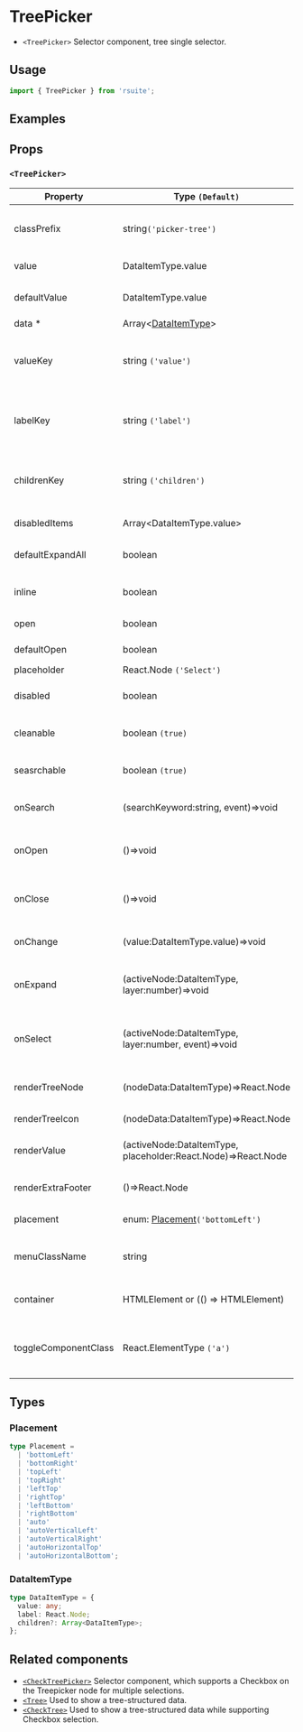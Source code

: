 # TreePicker

* `<TreePicker>` Selector component, tree single selector.

## Usage

```js
import { TreePicker } from 'rsuite';
```

## Examples

<!--{demo}-->

## Props

### `<TreePicker>`

| Property             | Type `(Default)`                                              | Description                                     |
| -------------------- | ------------------------------------------------------------- | ----------------------------------------------- |
| classPrefix          | string`('picker-tree')`                                       | The prefix of the component CSS class           |
| value                | DataItemType.value                                            | Selected value                                  |
| defaultValue         | DataItemType.value                                            | Default selected Value                          |
| data \*              | Array&lt;[DataItemType](#DataItemType)&gt;                    | Tree data                                       |
| valueKey             | string `('value')`                                            | Tree data Structure Value property name         |
| labelKey             | string `('label')`                                            | Tree data structure Label property name         |
| childrenKey          | string `('children')`                                         | Tree data structure Children property name      |
| disabledItems        | Array&lt;DataItemType.value&gt;                               | Disable Node list                               |
| defaultExpandAll     | boolean                                                       | Expand all nodes By default                     |
| inline               | boolean                                                       | Whether inline display tree                     |
| open                 | boolean                                                       | Open (Controlled)                               |
| defaultOpen          | boolean                                                       | Open by default                                 |
| placeholder          | React.Node `('Select')`                                       | Placeholder                                     |
| disabled             | boolean                                                       | Whether to disable Picker                       |
| cleanable            | boolean `(true)`                                              | Set whether you can clear                       |
| seasrchable          | boolean `(true)`                                              | Set whether you can search                      |
| onSearch             | (searchKeyword:string, event)=>void                           | Search callback function                        |
| onOpen               | ()=>void                                                      | Open Dropdown callback function                 |
| onClose              | ()=>void                                                      | Close Dropdown callback functions               |
| onChange             | (value:DataItemType.value)=>void                              | Callback function for data change               |
| onExpand             | (activeNode:DataItemType, layer:number)=>void                 | Callback When tree node is displayed            |
| onSelect             | (activeNode:DataItemType, layer:number, event)=>void          | Callback function after selecting tree node     |
| renderTreeNode       | (nodeData:DataItemType)=>React.Node                           | Custom Render tree Node                         |
| renderTreeIcon       | (nodeData:DataItemType)=>React.Node                           | Custom Render icon                              |
| renderValue          | (activeNode:DataItemType, placeholder:React.Node)=>React.Node | Custom Render Placeholder                       |
| renderExtraFooter    | ()=>React.Node                                                | Customizing footer Content                      |
| placement            | enum: [Placement](#Placement)`('bottomLeft')`                 | Expand placement                                |
| menuClassName        | string                                                        | A css class to apply to the Menu DOM node       |
| container            | HTMLElement or (() => HTMLElement)                            | Sets the rendering container                    |
| toggleComponentClass | React.ElementType `('a')`                                     | You can use a custom element for this component |


## Types

### Placement

```ts
type Placement =
  | 'bottomLeft'
  | 'bottomRight'
  | 'topLeft'
  | 'topRight'
  | 'leftTop'
  | 'rightTop'
  | 'leftBottom'
  | 'rightBottom'
  | 'auto'
  | 'autoVerticalLeft'
  | 'autoVerticalRight'
  | 'autoHorizontalTop'
  | 'autoHorizontalBottom';
```

### DataItemType

```ts
type DataItemType = {
  value: any;
  label: React.Node;
  children?: Array<DataItemType>;
};
```

## Related components

* [`<CheckTreePicker>`](./check-tree-picker) Selector component, which supports a Checkbox on the Treepicker node for multiple selections.
* [`<Tree>`](./tree) Used to show a tree-structured data.
* [`<CheckTree>`](./check-tree) Used to show a tree-structured data while supporting Checkbox selection.
